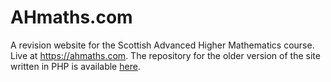 # AHmaths.com

A revision website for the Scottish Advanced Higher Mathematics course. Live at https://ahmaths.com. The repository for the older version of the site written in PHP is available [here](https://github.com/sbneelu/ahmaths-old).
